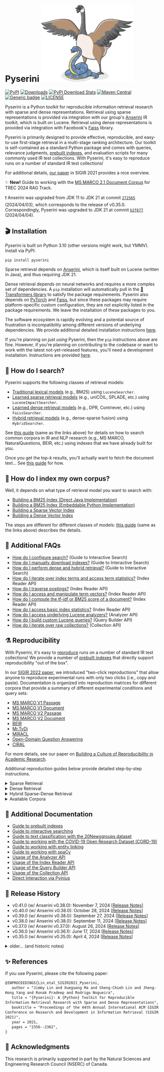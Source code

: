 # Pyserini <img src="docs/pyserini-logo.png" width="300" />

[![PyPI](https://img.shields.io/pypi/v/pyserini?color=brightgreen)](https://pypi.org/project/pyserini/)
[![Downloads](https://static.pepy.tech/personalized-badge/pyserini?period=total&units=international_system&left_color=grey&right_color=brightgreen&left_text=downloads)](https://pepy.tech/project/pyserini)
[![PyPI Download Stats](https://img.shields.io/pypi/dw/pyserini?color=brightgreen)](https://pypistats.org/packages/pyserini)
[![Maven Central](https://img.shields.io/maven-central/v/io.anserini/anserini?color=brightgreen)](https://search.maven.org/search?q=a:anserini)
[![Generic badge](https://img.shields.io/badge/Lucene-v9.9.1-brightgreen.svg)](https://archive.apache.org/dist/lucene/java/9.9.1/)
[![LICENSE](https://img.shields.io/badge/license-Apache-blue.svg?style=flat)](https://www.apache.org/licenses/LICENSE-2.0)

Pyserini is a Python toolkit for reproducible information retrieval research with sparse and dense representations.
Retrieval using sparse representations is provided via integration with our group's [Anserini](http://anserini.io/) IR toolkit, which is built on Lucene.
Retrieval using dense representations is provided via integration with Facebook's [Faiss](https://github.com/facebookresearch/faiss) library.

Pyserini is primarily designed to provide effective, reproducible, and easy-to-use first-stage retrieval in a multi-stage ranking architecture.
Our toolkit is self-contained as a standard Python package and comes with queries, relevance judgments, [prebuilt indexes](docs/prebuilt-indexes.md), and evaluation scripts for many commonly used IR test collections.
With Pyserini, it's easy to reproduce runs on a number of standard IR test collections!

For additional details, [our paper](https://dl.acm.org/doi/10.1145/3404835.3463238) in SIGIR 2021 provides a nice overview.

✨ **New!** Guide to working with the [MS MARCO 2.1 Document Corpus](docs/experiments-msmarco-v2.1.md) for TREC 2024 RAG Track.

❗ Anserini was upgraded from JDK 11 to JDK 21 at commit [`272565`](https://github.com/castorini/anserini/commit/39cecf6c257bae85f4e9f6ab02e0be101338c3cc) (2024/04/03), which corresponds to the release of v0.35.0.
Correspondingly, Pyserini was upgraded to JDK 21 at commit [`b2f677`](https://github.com/castorini/pyserini/commit/b2f677da46e1910c0fd95e5ff06070bc71075401) (2024/04/04).

## 🎬 Installation

Pyserini is built on Python 3.10 (other versions might work, but YMMV).
Install via PyPI:

```
pip install pyserini
```

Sparse retrieval depends on [Anserini](http://anserini.io/), which is itself built on Lucene (written in Java), and thus requiring JDK 21.

Dense retrieval depends on neural networks and requires a more complex set of dependencies.
A `pip` installation will automatically pull in the [🤗 Transformers library](https://github.com/huggingface/transformers) to satisfy the package requirements.
Pyserini also depends on [PyTorch](https://pytorch.org/) and [Faiss](https://github.com/facebookresearch/faiss), but since these packages may require platform-specific custom configuration, they are _not_ explicitly listed in the package requirements.
We leave the installation of these packages to you.

The software ecosystem is rapidly evolving and a potential source of frustration is incompatibility among different versions of underlying dependencies.
We provide additional detailed installation instructions [here](./docs/installation.md).

If you're planning on just _using_ Pyserini, then the `pip` instructions above are fine.
However, if you're planning on contributing to the codebase or want to work with the latest not-yet-released features, you'll need a development installation.
Instructions are provided [here](./docs/installation.md#development-installation).

## 🙋 How do I search?

Pyserini supports the following classes of retrieval models:

+ [Traditional lexical models](docs/usage-search.md#traditional-lexical-models) (e.g., BM25) using `LuceneSearcher`.
+ [Learned sparse retrieval models](docs/usage-search.md#learned-sparse-retrieval-models) (e.g., uniCOIL, SPLADE, etc.) using `LuceneImpactSearcher`.
+ [Learned dense retrieval models](docs/usage-search.md#learned-dense-retrieval-models) (e.g., DPR, Contriever, etc.) using `FaissSearcher`.
+ [Hybrid retrieval models](docs/usage-search.md#hybrid-retrieval-models) (e.g., dense-sparse fusion) using `HybridSearcher`.

See [this guide](docs/usage-search.md) (same as the links above) for details on how to search common corpora in IR and NLP research
(e.g., MS MARCO, NaturalQuestions, BEIR, etc.) using indexes that we have already built for you.

Once you get the top-_k_ results, you'll actually want to fetch the document text...
See [this guide](docs/usage-fetch.md) for how.

## 🙋 How do I index my own corpus?

Well, it depends on what type of retrieval model you want to search with:

+ [Building a BM25 Index (Direct Java Implementation)](docs/usage-index.md#building-a-bm25-index-direct-java-implementation)
+ [Building a BM25 Index (Embeddable Python Implementation)](docs/usage-index.md#building-a-bm25-index-embeddable-python-implementation)
+ [Building a Sparse Vector Index](docs/usage-index.md#building-a-sparse-vector-index)
+ [Building a Dense Vector Index](docs/usage-index.md#building-a-dense-vector-index)

The steps are different for different classes of models:
[this guide](docs/usage-index.md) (same as the links above) describes the details.

## 🙋 Additional FAQs

+ [How do I configure search?](docs/usage-interactive-search.md#how-do-i-configure-search) (Guide to Interactive Search)
+ [How do I manually download indexes?](docs/usage-interactive-search.md#how-do-i-manually-download-indexes) (Guide to Interactive Search)
+ [How do I perform dense and hybrid retrieval?](docs/usage-interactive-search.md#how-do-i-perform-dense-and-hybrid-retrieval) (Guide to Interactive Search)
+ [How do I iterate over index terms and access term statistics?](docs/usage-indexreader.md#how-do-i-iterate-over-index-terms-and-access-term-statistics) (Index Reader API)
+ [How do I traverse postings?](docs/usage-indexreader.md#how-do-i-traverse-postings) (Index Reader API)
+ [How do I access and manipulate term vectors?](docs/usage-indexreader.md#how-do-i-access-and-manipulate-term-vectors) (Index Reader API)
+ [How do I compute the tf-idf or BM25 score of a document?](docs/usage-indexreader.md#how-do-i-compute-the-tf-idf-or-BM25-score-of-a-document) (Index Reader API)
+ [How do I access basic index statistics?](docs/usage-indexreader.md#how-do-i-access-basic-index-statistics) (Index Reader API)
+ [How do I access underlying Lucene analyzers?](docs/usage-analyzer.md) (Analyzer API)
+ [How do I build custom Lucene queries?](docs/usage-querybuilder.md) (Query Builder API)
+ [How do I iterate over raw collections?](docs/usage-collection.md) (Collection API)

## ⚗️ Reproducibility

With Pyserini, it's easy to [reproduce](docs/reproducibility.md) runs on a number of standard IR test collections!
We provide a number of [prebuilt indexes](docs/prebuilt-indexes.md) that directly support reproducibility "out of the box".

In our [SIGIR 2022 paper](https://dl.acm.org/doi/10.1145/3477495.3531749), we introduced "two-click reproductions" that allow anyone to reproduce experimental runs with only two clicks (i.e., copy and paste).
Documentation is organized into reproduction matrices for different corpora that provide a summary of different experimental conditions and query sets:

+ [MS MARCO V1 Passage](https://castorini.github.io/pyserini/2cr/msmarco-v1-passage.html)
+ [MS MARCO V1 Document](https://castorini.github.io/pyserini/2cr/msmarco-v1-doc.html)
+ [MS MARCO V2 Passage](https://castorini.github.io/pyserini/2cr/msmarco-v2-passage.html)
+ [MS MARCO V2 Document](https://castorini.github.io/pyserini/2cr/msmarco-v2-doc.html)
+ [BEIR](https://castorini.github.io/pyserini/2cr/beir.html)
+ [Mr.TyDi](https://castorini.github.io/pyserini/2cr/mrtydi.html)
+ [MIRACL](https://castorini.github.io/pyserini/2cr/miracl.html)
+ [Open-Domain Question Answering](https://castorini.github.io/pyserini/2cr/odqa.html)
+ [CIRAL](https://castorini.github.io/pyserini/2cr/ciral.html)

For more details, see our paper on [Building a Culture of Reproducibility in Academic Research](https://arxiv.org/abs/2212.13534).

Additional reproduction guides below provide detailed step-by-step instructions.

<details>
<summary>Sparse Retrieval</summary>

### Sparse Retrieval

+ Reproducing [Robust04 baselines for ad hoc retrieval](docs/experiments-robust04.md)
+ Reproducing the [BM25 baseline for MS MARCO V1 Passage Ranking](docs/experiments-msmarco-passage.md)
+ Reproducing the [BM25 baseline for MS MARCO V1 Document Ranking](docs/experiments-msmarco-doc.md)
+ Reproducing the [multi-field BM25 baseline for MS MARCO V1 Document Ranking from Elasticsearch](docs/experiments-elastic.md)
+ Reproducing [BM25 baselines on the MS MARCO V2 Collections](docs/experiments-msmarco-v2.md)
+ Reproducing LTR filtering experiments: [MS MARCO V1 Passage](docs/experiments-ltr-msmarco-passage-reranking.md), [MS MARCO V1 Document](docs/experiments-ltr-msmarco-document-reranking.md)
+ Reproducing IRST experiments on the [MS MARCO V1 Collections](docs/experiments-msmarco-irst.md)
+ Reproducing DeepImpact: [MS MARCO V1 Passage](docs/experiments-deepimpact.md)
+ Reproducing uniCOIL with doc2query-T5: [MS MARCO V1](docs/experiments-unicoil.md), [MS MARCO V2](docs/experiments-msmarco-v2-unicoil.md)
+ Reproducing uniCOIL with TILDE: [MS MARCO V1 Passage](docs/experiments-unicoil-tilde-expansion.md), [MS MARCO V2 Passage](docs/experiments-msmarco-v2-unicoil-tilde-expansion.md)
+ Reproducing SPLADEv2: [MS MARCO V1 Passage](docs/experiments-spladev2.md)
+ Reproducing [Mr. TyDi experiments](https://github.com/castorini/mr.tydi/blob/main/README.md#1-bm25)
+ Reproducing [BM25 baselines for HC4](docs/experiments-hc4-v1.0.md)
+ Reproducing [BM25 baselines for HC4 on NeuCLIR22](docs/experiments-hc4-neuclir22.md)
+ Reproducing [SLIM experiments](docs/experiments-slim.md)
+ [Baselines](docs/experiments-kilt.md) for [KILT](https://github.com/facebookresearch/KILT): a benchmark for Knowledge Intensive Language Tasks
+ [Baselines](docs/experiments-tripclick-doc.md) for [TripClick](https://tripdatabase.github.io/tripclick/): a large-scale dataset of click logs in the health domain
+ [Baselines](https://github.com/castorini/anserini/blob/master/docs/experiments-fever.md) (in Anserini) for the [FEVER (Fact Extraction and VERification)](https://fever.ai/) dataset

</details>
<details>
<summary>Dense Retrieval</summary>

### Dense Retrieval

+ Reproducing TCT-ColBERTv1 experiments: [MS MARCO V1](docs/experiments-tct_colbert.md)
+ Reproducing TCT-ColBERTv2 experiments: [MS MARCO V1](docs/experiments-tct_colbert-v2.md), [MS MARCO V2](docs/experiments-msmarco-v2-tct_colbert-v2.md)
+ Reproducing [DPR experiments](docs/experiments-dpr.md)
+ Reproducing [BPR experiments](docs/experiments-bpr.md)
+ Reproducing [ANCE experiments](docs/experiments-ance.md)
+ Reproducing [DistilBERT KD experiments](docs/experiments-distilbert_kd.md)
+ Reproducing [DistilBERT Balanced Topic Aware Sampling experiments](docs/experiments-distilbert_tasb.md)
+ Reproducing [SBERT dense retrieval experiments](docs/experiments-sbert.md)
+ Reproducing [ADORE dense retrieval experiments](docs/experiments-adore.md)
+ Reproducing [Vector PRF experiments](docs/experiments-vector-prf.md)
+ Reproducing [ANCE-PRF experiments](docs/experiments-ance-prf.md)
+ Reproducing [Mr. TyDi experiments](https://github.com/castorini/mr.tydi/blob/main/README.md#2-mdpr)
+ Reproducing [DKRR experiments](docs/experiments-dkrr.md)

</details>
<details>
<summary>Hybrid Sparse-Dense Retrieval</summary>

### Hybrid Sparse-Dense Retrieval

+ Reproducing [uniCOIL + TCT-ColBERTv2 experiments on the MS MARCO V2 Collections](docs/experiments-msmarco-v2-hybrid.md)

</details>
<details>
<summary>Available Corpora</summary>

### Available Corpora

| Corpora                                                                                                                                   |   Size | Checksum                           |
|:------------------------------------------------------------------------------------------------------------------------------------------|-------:|:-----------------------------------|
| [MS MARCO V1 passage: uniCOIL (noexp)](https://rgw.cs.uwaterloo.ca/JIMMYLIN-bucket0/data/msmarco-passage-unicoil-noexp.tar)               | 2.7 GB | `f17ddd8c7c00ff121c3c3b147d2e17d8` |
| [MS MARCO V1 passage: uniCOIL (d2q-T5)](https://rgw.cs.uwaterloo.ca/JIMMYLIN-bucket0/data/msmarco-passage-unicoil.tar)                    | 3.4 GB | `78eef752c78c8691f7d61600ceed306f` |
| [MS MARCO V1 doc: uniCOIL (noexp)](https://rgw.cs.uwaterloo.ca/JIMMYLIN-bucket0/data/msmarco-doc-segmented-unicoil-noexp.tar)             |  11 GB | `11b226e1cacd9c8ae0a660fd14cdd710` |
| [MS MARCO V1 doc: uniCOIL (d2q-T5)](https://rgw.cs.uwaterloo.ca/JIMMYLIN-bucket0/data/msmarco-doc-segmented-unicoil.tar)                  |  19 GB | `6a00e2c0c375cb1e52c83ae5ac377ebb` |
| [MS MARCO V2 passage: uniCOIL (noexp)](https://rgw.cs.uwaterloo.ca/JIMMYLIN-bucket0/data/msmarco_v2_passage_unicoil_noexp_0shot.tar)      |  24 GB | `d9cc1ed3049746e68a2c91bf90e5212d` |
| [MS MARCO V2 passage: uniCOIL (d2q-T5)](https://rgw.cs.uwaterloo.ca/JIMMYLIN-bucket0/data/msmarco_v2_passage_unicoil_0shot.tar)           |  41 GB | `1949a00bfd5e1f1a230a04bbc1f01539` |
| [MS MARCO V2 doc: uniCOIL (noexp)](https://rgw.cs.uwaterloo.ca/JIMMYLIN-bucket0/data/msmarco_v2_doc_segmented_unicoil_noexp_0shot_v2.tar) |  55 GB | `97ba262c497164de1054f357caea0c63` |
| [MS MARCO V2 doc: uniCOIL (d2q-T5)](https://rgw.cs.uwaterloo.ca/JIMMYLIN-bucket0/data/msmarco_v2_doc_segmented_unicoil_0shot_v2.tar)      |  72 GB | `c5639748c2cbad0152e10b0ebde3b804` |
</details>

## 📃 Additional Documentation

+ [Guide to prebuilt indexes](docs/prebuilt-indexes.md)
+ [Guide to interactive searching](docs/usage-interactive-search.md)
+ [Guide to text classification with the 20Newsgroups dataset](docs/experiments-20newgroups.md)
+ [Guide to working with the COVID-19 Open Research Dataset (CORD-19)](docs/working-with-cord19.md)
+ [Guide to working with entity linking](https://github.com/castorini/pyserini/blob/master/docs/working-with-entity-linking.md)
+ [Guide to working with spaCy](https://github.com/castorini/pyserini/blob/master/docs/working-with-spacy.md)
+ [Usage of the Analyzer API](docs/usage-analyzer.md)
+ [Usage of the Index Reader API](docs/usage-indexreader.md)
+ [Usage of the Query Builder API](docs/usage-querybuilder.md)
+ [Usage of the Collection API](docs/usage-collection.md)
+ [Direct Interaction via Pyjnius](docs/usage-pyjnius.md)

## 📜️ Release History

+ v0.41.0 (w/ Anserini v0.38.0): November 7, 2024 [[Release Notes](docs/release-notes/release-notes-v0.41.0.md)]
+ v0.40.0 (w/ Anserini v0.38.0): October 28, 2024 [[Release Notes](docs/release-notes/release-notes-v0.40.0.md)]
+ v0.39.0 (w/ Anserini v0.38.0): September 27, 2024 [[Release Notes](docs/release-notes/release-notes-v0.39.0.md)]
+ v0.38.0 (w/ Anserini v0.38.0): September 11, 2024 [[Release Notes](docs/release-notes/release-notes-v0.38.0.md)]
+ v0.37.0 (w/ Anserini v0.37.0): August 26, 2024 [[Release Notes](docs/release-notes/release-notes-v0.37.0.md)]
+ v0.36.0 (w/ Anserini v0.36.1): June 17, 2024 [[Release Notes](docs/release-notes/release-notes-v0.36.0.md)]
+ v0.35.0 (w/ Anserini v0.35.0): April 4, 2024 [[Release Notes](docs/release-notes/release-notes-v0.35.0.md)]

<details>
<summary>older... (and historic notes)</summary>

+ v0.25.0 (w/ Anserini v0.25.0): March 31, 2024 [[Release Notes](docs/release-notes/release-notes-v0.25.0.md)]
+ v0.24.0 (w/ Anserini v0.24.0): December 28, 2023 [[Release Notes](docs/release-notes/release-notes-v0.24.0.md)]
+ v0.23.0 (w/ Anserini v0.23.0): November 17, 2023 [[Release Notes](docs/release-notes/release-notes-v0.23.0.md)]
+ v0.22.1 (w/ Anserini v0.22.1): October 19, 2023 [[Release Notes](docs/release-notes/release-notes-v0.22.1.md)]
+ v0.22.0 (w/ Anserini v0.22.0): August 31, 2023 [[Release Notes](docs/release-notes/release-notes-v0.22.0.md)]
+ v0.21.0 (w/ Anserini v0.21.0): April 6, 2023 [[Release Notes](docs/release-notes/release-notes-v0.21.0.md)]
+ v0.20.0 (w/ Anserini v0.20.0): February 1, 2023 [[Release Notes](docs/release-notes/release-notes-v0.20.0.md)]
+ v0.19.2 (w/ Anserini v0.16.2): December 16, 2022 [[Release Notes](docs/release-notes/release-notes-v0.19.2.md)]
+ v0.19.1 (w/ Anserini v0.16.1): November 12, 2022 [[Release Notes](docs/release-notes/release-notes-v0.19.1.md)]
+ v0.19.0 (w/ Anserini v0.16.1): November 2, 2022 [[Release Notes](docs/release-notes/release-notes-v0.19.0.md)] [[Known Issues](docs/release-notes/known-issues-v0.19.0.md)]
+ v0.18.0 (w/ Anserini v0.15.0): September 26, 2022 [[Release Notes](docs/release-notes/release-notes-v0.18.0.md)] (First release based on Lucene 9)
+ v0.17.1 (w/ Anserini v0.14.4): August 13, 2022 [[Release Notes](docs/release-notes/release-notes-v0.17.1.md)] (Final release based on Lucene 8)
+ v0.17.0 (w/ Anserini v0.14.3): May 28, 2022 [[Release Notes](docs/release-notes/release-notes-v0.17.0.md)]
+ v0.16.1 (w/ Anserini v0.14.3): May 12, 2022 [[Release Notes](docs/release-notes/release-notes-v0.16.1.md)]
+ v0.16.0 (w/ Anserini v0.14.1): March 1, 2022 [[Release Notes](docs/release-notes/release-notes-v0.16.0.md)]
+ v0.15.0 (w/ Anserini v0.14.0): January 21, 2022 [[Release Notes](docs/release-notes/release-notes-v0.15.0.md)]
+ v0.14.0 (w/ Anserini v0.13.5): November 8, 2021 [[Release Notes](docs/release-notes/release-notes-v0.14.0.md)]
+ v0.13.0 (w/ Anserini v0.13.1): July 3, 2021 [[Release Notes](docs/release-notes/release-notes-v0.13.0.md)]
+ v0.12.0 (w/ Anserini v0.12.0): May 5, 2021 [[Release Notes](docs/release-notes/release-notes-v0.12.0.md)]
+ v0.11.0.0: February 18, 2021 [[Release Notes](docs/release-notes/release-notes-v0.11.0.0.md)]
+ v0.10.1.0: January 8, 2021 [[Release Notes](docs/release-notes/release-notes-v0.10.1.0.md)]
+ v0.10.0.1: December 2, 2020 [[Release Notes](docs/release-notes/release-notes-v0.10.0.1.md)]
+ v0.10.0.0: November 26, 2020 [[Release Notes](docs/release-notes/release-notes-v0.10.0.0.md)]
+ v0.9.4.0: June 26, 2020 [[Release Notes](docs/release-notes/release-notes-v0.9.4.0.md)]
+ v0.9.3.1: June 11, 2020 [[Release Notes](docs/release-notes/release-notes-v0.9.3.1.md)]
+ v0.9.3.0: May 27, 2020 [[Release Notes](docs/release-notes/release-notes-v0.9.3.0.md)]
+ v0.9.2.0: May 15, 2020 [[Release Notes](docs/release-notes/release-notes-v0.9.2.0.md)]
+ v0.9.1.0: May 6, 2020 [[Release Notes](docs/release-notes/release-notes-v0.9.1.0.md)]
+ v0.9.0.0: April 18, 2020 [[Release Notes](docs/release-notes/release-notes-v0.9.0.0.md)]
+ v0.8.1.0: March 22, 2020 [[Release Notes](docs/release-notes/release-notes-v0.8.1.0.md)]
+ v0.8.0.0: March 12, 2020 [[Release Notes](docs/release-notes/release-notes-v0.8.0.0.md)]
+ v0.7.2.0: January 25, 2020 [[Release Notes](docs/release-notes/release-notes-v0.7.2.0.md)]
+ v0.7.1.0: January 9, 2020 [[Release Notes](docs/release-notes/release-notes-v0.7.1.0.md)]
+ v0.7.0.0: December 13, 2019 [[Release Notes](docs/release-notes/release-notes-v0.7.0.0.md)]
+ v0.6.0.0: November 2, 2019

## 📜️ Historical Notes

⁉️ **Lucene 8 to Lucene 9 Transition.**
In 2022, Pyserini underwent a transition from Lucene 8 to Lucene 9.
Most of the prebuilt indexes have been rebuilt using Lucene 9, but there are a few still based on Lucene 8.

More details:

+ [PyPI v0.17.1](https://pypi.org/project/pyserini/0.17.1/) (commit [`33c87c`](https://github.com/castorini/pyserini/commit/33c87c982d543d65e0ba1b4c94ee865fd9a6040e), released 2022/08/13) is the last Pyserini release built on Lucene 8, based on [Anserini v0.14.4](https://github.com/castorini/anserini/releases/tag/anserini-0.14.4).
Thereafter, Anserini trunk was upgraded to Lucene 9.
+ [PyPI v0.18.0](https://pypi.org/project/pyserini/0.18.0/) (commit [`5fab14`](https://github.com/castorini/pyserini/commit/5fab143f64ed067ecf619c7d83ecd846aa494fbe), released 2022/09/26) is built on [Anserini v0.15.0](https://github.com/castorini/anserini/releases/tag/anserini-0.15.0), using Lucene 9.
Thereafter, Pyserini trunk advanced to Lucene 9.

Explanations:

+ **What's the impact?**
Indexes built with Lucene 8 are not fully compatible with Lucene 9 code (see [Anserini #1952](https://github.com/castorini/anserini/issues/1952)).
The workaround is to disable consistent tie-breaking, which happens automatically if a Lucene 8 index is detected by Pyserini.
However, Lucene 9 code running on Lucene 8 indexes will give slightly different results than Lucene 8 code running on Lucene 8 indexes.
Note that Lucene 8 code is _not_ able to read indexes built with Lucene 9.

+ **Why is this necessary?**
Although disruptive, an upgrade to Lucene 9 is necessary to take advantage of Lucene's HNSW indexes, which will increase the capabilities of Pyserini and open up the design space of dense/sparse hybrids.

With v0.11.0.0 and before, Pyserini versions adopted the convention of _X.Y.Z.W_, where _X.Y.Z_ tracks the version of Anserini, and _W_ is used to distinguish different releases on the Python end.
Starting with Anserini v0.12.0, Anserini and Pyserini versions have become decoupled.

Anserini is designed to work with JDK 11.
There was a JRE path change above JDK 9 that breaks pyjnius 1.2.0, as documented in [this issue](https://github.com/kivy/pyjnius/issues/304), also reported in Anserini [here](https://github.com/castorini/anserini/issues/832) and [here](https://github.com/castorini/anserini/issues/805).
This issue was fixed with pyjnius 1.2.1 (released December 2019).
The previous error was documented in [this notebook](https://github.com/castorini/anserini-notebooks/blob/master/pyjnius_demo.ipynb) and [this notebook](https://github.com/castorini/anserini-notebooks/blob/master/pyjnius_demo_jvm_issue_fix.ipynb) documents the fix.

</details>

## ✨ References

If you use Pyserini, please cite the following paper:

```
@INPROCEEDINGS{Lin_etal_SIGIR2021_Pyserini,
   author = "Jimmy Lin and Xueguang Ma and Sheng-Chieh Lin and Jheng-Hong Yang and Ronak Pradeep and Rodrigo Nogueira",
   title = "{Pyserini}: A {Python} Toolkit for Reproducible Information Retrieval Research with Sparse and Dense Representations",
   booktitle = "Proceedings of the 44th Annual International ACM SIGIR Conference on Research and Development in Information Retrieval (SIGIR 2021)",
   year = 2021,
   pages = "2356--2362",
}
```

## 🙏 Acknowledgments

This research is primarily supported in part by the Natural Sciences and Engineering Research Council (NSERC) of Canada.

